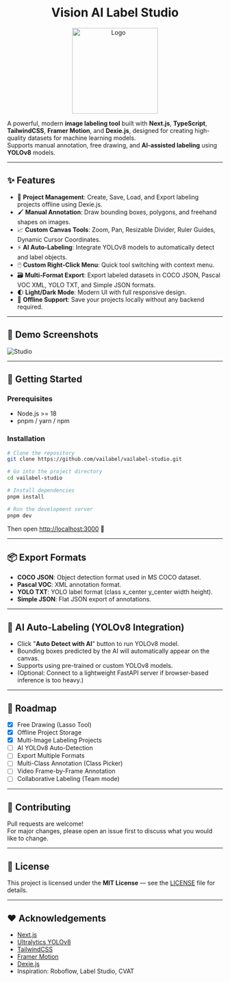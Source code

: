 <h1 align="center">Vision AI Label Studio</h1>
<p align="center">
  <img src="/docs/logo.png" alt="Logo" width="200">
</p>

A powerful, modern **image labeling tool** built with **Next.js**, **TypeScript**, **TailwindCSS**, **Framer Motion**, and **Dexie.js**, designed for creating high-quality datasets for machine learning models.  
Supports manual annotation, free drawing, and **AI-assisted labeling** using **YOLOv8** models.

---

## ✨ Features

- 🚀 **Project Management**: Create, Save, Load, and Export labeling projects offline using Dexie.js.
- 🖌️ **Manual Annotation**: Draw bounding boxes, polygons, and freehand shapes on images.
- 📈 **Custom Canvas Tools**: Zoom, Pan, Resizable Divider, Ruler Guides, Dynamic Cursor Coordinates.
- ⚡ **AI Auto-Labeling**: Integrate YOLOv8 models to automatically detect and label objects.
- 🖱️ **Custom Right-Click Menu**: Quick tool switching with context menu.
- 🗃️ **Multi-Format Export**: Export labeled datasets in COCO JSON, Pascal VOC XML, YOLO TXT, and Simple JSON formats.
- 🌓 **Light/Dark Mode**: Modern UI with full responsive design.
- 💾 **Offline Support**: Save your projects locally without any backend required.

---

## 📸 Demo Screenshots

![Studio](/docs/screens/studio.gif)

---

## 🚀 Getting Started

### Prerequisites

- Node.js >= 18
- pnpm / yarn / npm

### Installation

```bash
# Clone the repository
git clone https://github.com/vailabel/vailabel-studio.git

# Go into the project directory
cd vailabel-studio

# Install dependencies
pnpm install

# Run the development server
pnpm dev
```

Then open [http://localhost:3000](http://localhost:3000) 🚀

---

## 📦 Export Formats

- **COCO JSON**: Object detection format used in MS COCO dataset.
- **Pascal VOC**: XML annotation format.
- **YOLO TXT**: YOLO label format (class x_center y_center width height).
- **Simple JSON**: Flat JSON export of annotations.

---

## 🤖 AI Auto-Labeling (YOLOv8 Integration)

- Click "**Auto Detect with AI**" button to run YOLOv8 model.
- Bounding boxes predicted by the AI will automatically appear on the canvas.
- Supports using pre-trained or custom YOLOv8 models.
- (Optional: Connect to a lightweight FastAPI server if browser-based inference is too heavy.)

---

## 📝 Roadmap

- [x] Free Drawing (Lasso Tool)
- [x] Offline Project Storage
- [x] Multi-Image Labeling Projects
- [ ] AI YOLOv8 Auto-Detection
- [ ] Export Multiple Formats
- [ ] Multi-Class Annotation (Class Picker)
- [ ] Video Frame-by-Frame Annotation
- [ ] Collaborative Labeling (Team mode)

---

## 🤝 Contributing

Pull requests are welcome!  
For major changes, please open an issue first to discuss what you would like to change.

---

## 📄 License

This project is licensed under the **MIT License** — see the [LICENSE](LICENSE) file for details.

---

## ❤️ Acknowledgements

- [Next.js](https://nextjs.org/)
- [Ultralytics YOLOv8](https://github.com/ultralytics/ultralytics)
- [TailwindCSS](https://tailwindcss.com/)
- [Framer Motion](https://www.framer.com/motion/)
- [Dexie.js](https://dexie.org/)
- Inspiration: Roboflow, Label Studio, CVAT
